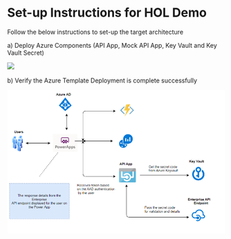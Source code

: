 # Set-up Instructions for HOL Demo

Follow the below instructions to set-up the target architecture

a) Deploy Azure Components (API App, Mock API App, Key Vault and Key Vault Secret)

<a href="https://portal.azure.com/#create/Microsoft.Template/uri/https%3A%2F%2Fraw.githubusercontent.com%2Fmanishkumar-agarwal%2FPowerApp-ApiApp-Integration%2Fmaster%2FTemplates%2FMainTemplate.json" target="_blank">
    <img src="http://azuredeploy.net/deploybutton.png"/>
</a>


b) Verify the Azure Template Deployment is complete successfully


![Architecture Diagram](Architecture.png)
